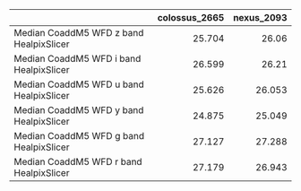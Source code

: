 |                                         |   colossus_2665 |   nexus_2093 |
|:----------------------------------------|----------------:|-------------:|
| Median CoaddM5 WFD z band HealpixSlicer |          25.704 |       26.06  |
| Median CoaddM5 WFD i band HealpixSlicer |          26.599 |       26.21  |
| Median CoaddM5 WFD u band HealpixSlicer |          25.626 |       26.053 |
| Median CoaddM5 WFD y band HealpixSlicer |          24.875 |       25.049 |
| Median CoaddM5 WFD g band HealpixSlicer |          27.127 |       27.288 |
| Median CoaddM5 WFD r band HealpixSlicer |          27.179 |       26.943 |

